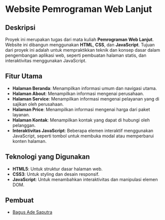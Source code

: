 # Website Pemrograman Web Lanjut

## Deskripsi
Proyek ini merupakan tugas dari mata kuliah **Pemrograman Web Lanjut**. Website ini dibangun menggunakan **HTML**, **CSS**, dan **JavaScript**. Tujuan dari proyek ini adalah untuk mempraktikkan teknik dan konsep dasar dalam pengembangan aplikasi web, seperti pembuatan halaman statis, dan interaktivitas menggunakan JavaScript.

## Fitur Utama
- **Halaman Beranda**: Menampilkan informasi umum dan navigasi utama.
- **Halaman About**: Menampilkan informasi mengenai perusahaan.
- **Halaman Service**: Menampilkan informasi mengenai pelayanan yang di sajikan oleh perusahaan.
- **Halaman Price**: Menampilkan informasi mengenai harga dari paket layanan.
- **Halaman Kontak**: Menampilkan kontak yang dapat di hubungi oleh pelanggan.
- **Interaktivitas JavaScript**: Beberapa elemen interaktif menggunakan JavaScript, seperti tombol untuk membuka modal atau memperbarui konten halaman.

## Teknologi yang Digunakan
- **HTML5**: Untuk struktur dasar halaman web.
- **CSS3**: Untuk styling dan desain responsif.
- **JavaScript**: Untuk menambahkan interaktivitas dan manipulasi elemen DOM.

## Pembuat
- [Bagus Ade Saputra](https://github.com/lazyyworks)
